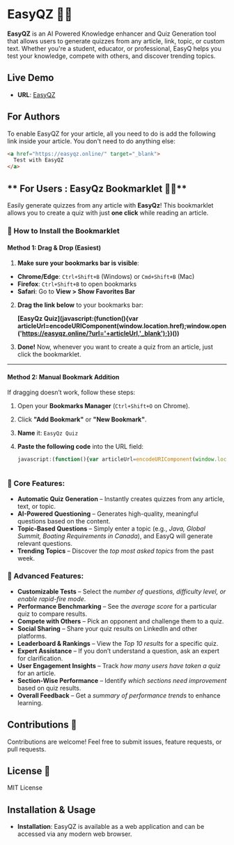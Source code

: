 # EasyQZ 🧠📖

**EasyQZ** is an AI Powered Knowledge enhancer and Quiz Generation tool that allows users to generate quizzes from any article, link, topic, or custom text. Whether you're a student, educator, or professional, EasyQ helps you test your knowledge, compete with others, and discover trending topics.

## Live Demo
- **URL**: [EasyQZ](https://easyqz.online/)

## For Authors

To enable EasyQZ for your article, all you need to do is add the following link inside your article. You don't need to do anything else:

```html
<a href="https://easyqz.online/" target="_blank">
  Test with EasyQZ
</a>
```

## ** For Users : EasyQz Bookmarklet 📖🚀**

Easily generate quizzes from any article with **EasyQz**! This bookmarklet allows you to create a quiz with just **one click** while reading an article.

### **📌 How to Install the Bookmarklet**

#### **Method 1: Drag & Drop (Easiest)**
1. **Make sure your bookmarks bar is visible**:
  - **Chrome/Edge**: `Ctrl+Shift+B` (Windows) or `Cmd+Shift+B` (Mac)
  - **Firefox**: `Ctrl+Shift+B` to open bookmarks
  - **Safari**: Go to **View > Show Favorites Bar**
2. **Drag the link below** to your bookmarks bar:

   **[EasyQz Quiz](javascript:(function(){var articleUrl=encodeURIComponent(window.location.href);window.open('https://easyqz.online/?url='+articleUrl,'_blank');})())**

3. **Done!** Now, whenever you want to create a quiz from an article, just click the bookmarklet.

---

#### **Method 2: Manual Bookmark Addition**
If dragging doesn’t work, follow these steps:

1. Open your **Bookmarks Manager** (`Ctrl+Shift+O` on Chrome).
2. Click **"Add Bookmark"** or **"New Bookmark"**.
3. **Name** it: `EasyQz Quiz`
4. **Paste the following code** into the URL field:

   ```javascript
   javascript:(function(){var articleUrl=encodeURIComponent(window.location.href);window.open('https://easyqz.online?url='+articleUrl,'_blank');})();



### 🌟 Core Features:
- **Automatic Quiz Generation** – Instantly creates quizzes from any article, text, or topic.
- **AI-Powered Questioning** – Generates high-quality, meaningful questions based on the content.
- **Topic-Based Questions** – Simply enter a topic (e.g., *Java, Global Summit, Boating Requirements in Canada*), and EasyQ will generate relevant questions.
- **Trending Topics** – Discover the *top most asked topics* from the past week.

### 🚀 Advanced Features:
- **Customizable Tests** – Select the *number of questions, difficulty level, or enable rapid-fire mode*.
- **Performance Benchmarking** – See the *average score* for a particular quiz to compare results.
- **Compete with Others** – Pick an opponent and challenge them to a quiz.
- **Social Sharing** – Share your quiz results on LinkedIn and other platforms.
- **Leaderboard & Rankings** – View the *Top 10 results* for a specific quiz.
- **Expert Assistance** – If you don’t understand a question, ask an expert for clarification.
- **User Engagement Insights** – Track *how many users have taken a quiz* for an article.
- **Section-Wise Performance** – Identify *which sections need improvement* based on quiz results.
- **Overall Feedback** – Get a *summary of performance trends* to enhance learning.

## Contributions 🤝
Contributions are welcome! Feel free to submit issues, feature requests, or pull requests.

## License 📜
MIT License

## Installation & Usage
- **Installation**: EasyQZ is available as a web application and can be accessed via any modern web browser.
